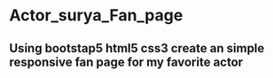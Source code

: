 # Actor_surya_Fan_page
## Using bootstap5 html5 css3 create an simple responsive fan page for my favorite actor 

